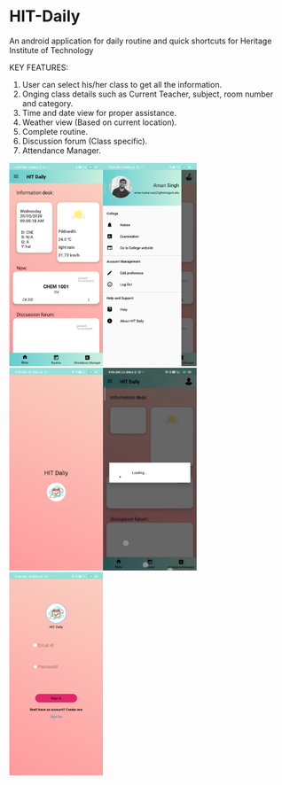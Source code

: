 # HIT-Daily
An android application for daily routine and quick shortcuts for Heritage Institute of Technology

KEY FEATURES:
1. User can select his/her class to get all the information.
2. Onging class details such as Current Teacher, subject, room number and category.
3. Time and date view for proper assistance.
4. Weather view (Based on current location).
5. Complete routine.
6. Discussion forum (Class specific).
7. Attendance Manager.

<img src="img/Screenshot_2020-05-20-09-05-18-641_com.example.myapplication.jpg" width=169><img src="img/Screenshot_2020-05-20-09-05-43-619_com.example.myapplication.jpg" width=169><img src="img/Screenshot_2020-05-20-09-06-31-741_com.example.myapplication.jpg" width=169><img src="/img/Screenshot_2020-05-20-09-06-34-494_com.example.myapplication.jpg" width=169><img src="/img/Screenshot_2020-05-20-09-46-33-045_com.example.myapplication.jpg" width=169>
